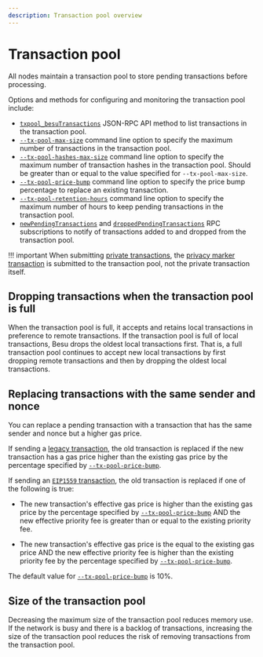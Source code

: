 ```yaml
---
description: Transaction pool overview
---
```


# Transaction pool

All nodes maintain a transaction pool to store pending transactions before processing.

Options and methods for configuring and monitoring the transaction pool include:

* [`txpool_besuTransactions`](../../Reference/API-Methods.md#txpool_besutransactions) JSON-RPC API
  method to list transactions in the transaction pool.
* [`--tx-pool-max-size`](../../Reference/CLI/CLI-Syntax.md#tx-pool-max-size) command line option to
  specify the maximum number of transactions in the transaction pool.
* [`--tx-pool-hashes-max-size`](../../Reference/CLI/CLI-Syntax.md#tx-pool-hashes-max-size) command
  line option to specify the maximum number of transaction hashes in the transaction pool. Should
  be greater than or equal to the value specified for `--tx-pool-max-size`.
* [`--tx-pool-price-bump`](../../Reference/CLI/CLI-Syntax.md#tx-pool-price-bump) command line
  option to specify the price bump percentage to replace an existing transaction.
* [`--tx-pool-retention-hours`](../../Reference/CLI/CLI-Syntax.md#tx-pool-retention-hours) command
  line option to specify the maximum number of hours to keep pending transactions in the transaction
  pool.
* [`newPendingTransactions`](../../HowTo/Interact/APIs/RPC-PubSub.md#pending-transactions) and
  [`droppedPendingTransactions`](../../HowTo/Interact/APIs/RPC-PubSub.md#dropped-transactions)
  RPC subscriptions to notify of transactions added to and dropped from the transaction pool.

!!! important
    When submitting [private transactions](../Privacy/Private-Transactions.md#nonce-validation), the
    [privacy marker transaction](../Privacy/Private-Transaction-Processing.md) is submitted to the
    transaction pool, not the private transaction itself.

## Dropping transactions when the transaction pool is full

When the transaction pool is full, it accepts and retains local transactions in preference to
remote transactions. If the transaction pool is full of local transactions, Besu drops the oldest
local transactions first. That is, a full transaction pool continues to accept new local
transactions by first dropping remote transactions and then by dropping the oldest local
transactions.

## Replacing transactions with the same sender and nonce

You can replace a pending transaction with a transaction that has the same sender and nonce but a higher gas price.

If sending a [legacy transaction](Transaction-Types.md#frontier-transactions), the old transaction is replaced if the
new transaction has a gas price higher than the existing gas price by the percentage specified by
[`--tx-pool-price-bump`](../../Reference/CLI/CLI-Syntax.md#tx-pool-price-bump).

If sending an [`EIP1559` transaction](Transaction-Types.md#eip1559-transactions), the old transaction is replaced if
one of the following is true:

- The new transaction's effective gas price is higher than the existing gas price by the percentage specified by
  [`--tx-pool-price-bump`](../../Reference/CLI/CLI-Syntax.md#tx-pool-price-bump) AND the new effective priority fee is
  greater than or equal to the existing priority fee.
  
- The new transaction's effective gas price is the equal to the existing gas price AND the new effective priority fee is
  higher than the existing priority fee by the percentage specified by
  [`--tx-pool-price-bump`](../../Reference/CLI/CLI-Syntax.md#tx-pool-price-bump).

The default value for [`--tx-pool-price-bump`](../../Reference/CLI/CLI-Syntax.md#tx-pool-price-bump) is 10%.


## Size of the transaction pool

Decreasing the maximum size of the transaction pool reduces memory use. If the network is busy and
there is a backlog of transactions, increasing the size of the transaction pool reduces the risk of
removing transactions from the transaction pool.
